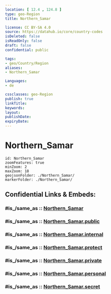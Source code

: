 ```yaml
---
location: [ 12.4 , 124.8 ] 
type: geo-Region
title: Northern_Samar

license: CC BY-SA 4.0
source: https://datahub.io/core/country-codes
isDeleted: false
isReadOnly: false
draft: false
confidential: public

tags:
- geo/Country/Region
aliases:
- Northern_Samar

Languages:
- de

cssclasses: geo-Region
publish: true
linkTitle: 
keywords: 
layout: 
publishDate: 
expiryDate: 
---
```


# Northern_Samar

```leaflet
id: Northern_Samar
zoomFeatures: true 
minZoom: 2 
maxZoom: 18
geojsonFolder: ./Northern_Samar/
markerFolder: ./Northern_Samar/
```


## Confidential Links & Embeds: 

### #is_/same_as :: [Northern_Samar](/_Standards/Earth/Continent/Asia/Asia~South~East/Malay_Archipelago/Philippines/Regions~Philippines/Northern_Samar.md) 

### #is_/same_as :: [Northern_Samar.public](/_public/Earth/Continent/Asia/Asia~South~East/Malay_Archipelago/Philippines/Regions~Philippines/Northern_Samar.public.md) 

### #is_/same_as :: [Northern_Samar.internal](/_internal/Earth/Continent/Asia/Asia~South~East/Malay_Archipelago/Philippines/Regions~Philippines/Northern_Samar.internal.md) 

### #is_/same_as :: [Northern_Samar.protect](/_protect/Earth/Continent/Asia/Asia~South~East/Malay_Archipelago/Philippines/Regions~Philippines/Northern_Samar.protect.md) 

### #is_/same_as :: [Northern_Samar.private](/_private/Earth/Continent/Asia/Asia~South~East/Malay_Archipelago/Philippines/Regions~Philippines/Northern_Samar.private.md) 

### #is_/same_as :: [Northern_Samar.personal](/_personal/Earth/Continent/Asia/Asia~South~East/Malay_Archipelago/Philippines/Regions~Philippines/Northern_Samar.personal.md) 

### #is_/same_as :: [Northern_Samar.secret](/_secret/Earth/Continent/Asia/Asia~South~East/Malay_Archipelago/Philippines/Regions~Philippines/Northern_Samar.secret.md)

